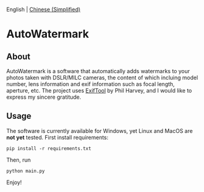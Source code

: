 English | [Chinese (Simplified)](./README.sc.md)
# AutoWatermark
## About
AutoWatermark is a software that automatically adds watermarks to your photos taken with DSLR/MILC cameras, the content of which incluing model number, lens information and exif information such as focal length, aperture, etc. The project uses [ExifTool](https://github.com/exiftool/exiftool) by Phil Harvey, and I would like to express my sincere gratitude.
## Usage
The software is currently available for Windows, yet Linux and MacOS are **not yet** tested.
First install requirements:
```
pip install -r requirements.txt
```
Then, run
```
python main.py
```
Enjoy!
